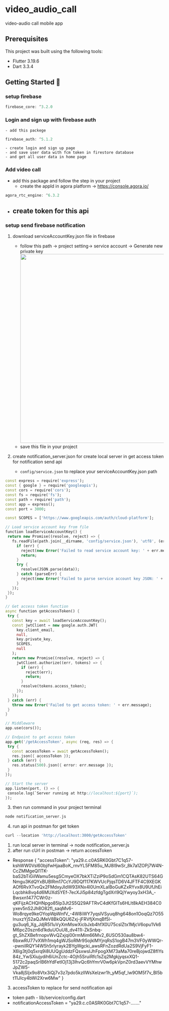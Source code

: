 # video_audio_call

video-audio call mobile app

## Prerequisites

This project was built using the following tools:

- Flutter 3.19.6
- Dart 	3.3.4

## Getting Started 🚀

### setup firebase
``` dart
firebase_core: ^3.2.0
``` 
### Login and sign up with firebase auth
    - add this packege
``` dart
firebase_auth: ^5.1.2
``` 
    - create login and sign up page 
    - and save user data with fcm token in firestore database
    - and get all user data in home page 

### Add video call

 - add this package and follow the step in your project
   - create the appId in agora platform -> https://console.agora.io/
``` dart
agora_rtc_engine: ^6.3.2
``` 
  - create token for this api
    - 


###   setup send firebase notification

1. download serviceAccountKey.json file in firebase
   - follow this path -> project setting-> service account -> Generate new private key
     <img src='https://firebasestorage.googleapis.com/v0/b/video-audio-call-faf0f.appspot.com/o/Screenshot%202024-07-31%20at%204.20.45%E2%80%AFPM.png?alt=media&token=4f548748-a3ff-4a7a-9f43-85ebc3b06ec0' width='600'></img></a>
   - save this file in your project

2. create notification_server.json for create local server in get access token for notification send api
   - `config/service.json` to replace your serviceAccountKey.json path
 ``` dart
const express = require('express');
const { google } = require('googleapis');
const cors = require('cors');
const fs = require('fs');
const path = require('path');
const app = express();
const port = 3000;

const SCOPES = ['https://www.googleapis.com/auth/cloud-platform'];

// Load service account key from file
function loadServiceAccountKey() {
  return new Promise((resolve, reject) => {
    fs.readFile(path.join(__dirname, 'config/service.json'), 'utf8', (err, data) => {
      if (err) {
        reject(new Error('Failed to read service account key: ' + err.message));
        return;
      }
      try {
        resolve(JSON.parse(data));
      } catch (parseErr) {
        reject(new Error('Failed to parse service account key JSON: ' + parseErr.message));
      }
    });
  });
}

// Get access token function
async function getAccessToken() {
  try {
    const key = await loadServiceAccountKey();
    const jwtClient = new google.auth.JWT(
      key.client_email,
      null,
      key.private_key,
      SCOPES,
      null
    );
    return new Promise((resolve, reject) => {
      jwtClient.authorize((err, tokens) => {
        if (err) {
          reject(err);
          return;
        }
        resolve(tokens.access_token);
      });
    });
  } catch (err) {
    throw new Error('Failed to get access token: ' + err.message);
  }
}

// Middleware
app.use(cors());

// Endpoint to get access token
app.get('/getAccessToken', async (req, res) => {
  try {
    const accessToken = await getAccessToken();
    res.json({ accessToken });
  } catch (err) {
    res.status(500).json({ error: err.message });
  }
});

// Start the server
app.listen(port, () => {
  console.log(`Server running at http://localhost:${port}`);
});
```
3. then run command in your project terminal

 ``` dart
node notification_server.js
```

4. run api in postman for get token

 ``` dart
curl --location 'http://localhost:3000/getAccessToken'
```


  1. run local server in terminal -> node notification_server.js
  2. after run cUrl in postman -> return accessToken



  - Response
    {
    "accessToken": "ya29.c.c0ASRK0Gbt7C1q57-kshWW0Vsl60bjifwHjaaBoK_rnvYL5FM85u_MJ8I9wSr_8k7a1ZOPj7W4N-CcZMMgeQl1TK-baS2bTiGiIWamu5esgSCmyeOX7bkXTiZziP9oSdGm1CQTAsK82UTS64GNmgu3KdQYxBUBlRm17CcYJ9DQf117KWVUcPjqsTD6V4JFTF4C9XEGKAOf6RvXTvoQx2FMdxyJIdW93XNx4I0UmXLaIBoGuKZxRYvx8U9UfJhEiLqcbhk8vq4d6MUXdSYEf-7ecXJi5p84zfdgTgdXrI9QjYwyoy3xH3A_-Bwsxn1477CWr0z-qKFijzACHQHNpgo85Ip3Jt2S5Q29AFTRvC4dKfGlTs6HLlt8kAEH384C0yxev5nS2Jh8O82fl_saqMv6-Wo8rqye9keOYopWpWnfV_-4W8iWY7yqslVSyuq8hg648on1OoqQz7O55lnuxzYj52aQJMeV8BkQQU6Zxj-jFRVfjXmqBf5l-gu3uq6_Xg_JdjR5I1uVyXmMswXicbJxb4hfX0U75csIZtx1MjcV6opu1Vk6M6pcZ0szn6d1kduUOuU8_dv411l-ZkSnbq-gt_ShZXBefrnopvWvQZxjqi00rmMim66Mv2_6USO530au8bw4-6bxwRU77vXWh1mq4gWJSoRMr9SojklMYjrqRsS1ogB47m3VF0yWWQr--pwniIRQY14W5h5rlyrayk2BYgWgcki_awsRFnZozdRdUa2S9VjFyF1-X6Ig3tj0q5xrq9i8UUQgUddzFQsxwsIJhFpogXM73aMa70reBjojwdZ8fIYs84z_YwSXiujydih6iUnZctc-4Ojh5SruiRfc1sZq2MgkjyqsxXQ1-5172c2paqSrIB6hYdFetIOj13j3lhvQc6hYmrV0w6pkVpnZ0rd3aevVYMhwJpZW5-Vka8jSIjx9o8Vtx3iQj7v3z7pdo5kzIlWsXelzwr1h_yM5qf_lw9OM5f7v_Bl5bt11JIcy4bWi2Xrw6Mw"
    }



   3. accessToken to replace for send notification api
    
   - token path - lib/service/config.dart
   - notificationAccessToken = "ya29.c.c0ASRK0Gbt7C1q57-......."